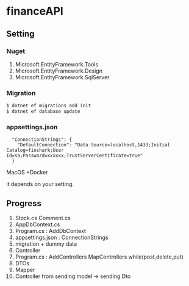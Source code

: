 # financeAPI
## Setting
### Nuget
1. Microsoft.EntityFramework.Tools
2. Microsoft.EntityFramework.Design
3. Microsoft.EntityFramework.SqlServer

### Migration
```bash
$ dotnet ef migrations add init
$ dotnet ef database update
```

### appsettings.json
```
  "ConnectionStrings": {
    "DefaultConnection": "Data Source=localhost,1433;Initial Catalog=finshark;User Id=sa;Password=xxxxxx;TrustServerCertificate=true"
  }
```
MacOS +Docker

it depends on your setting.

## Progress

1. Stock.cs Comment.cs
2. AppDbContext.cs
3. Program.cs : AddDbContext
4. appsettings.json : ConnectionStrings
5. migration + dummy data
6. Controller
7. Program.cs : AddControllers MapControllers
while(post,delete,put)
8. DTOs
9. Mapper
10. Controller from sending model -> sending Dto


